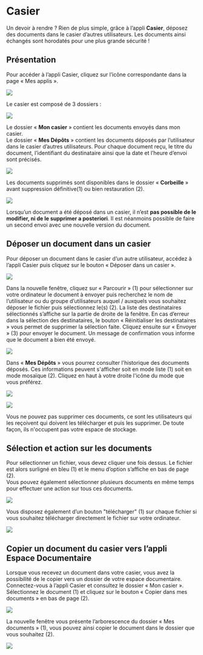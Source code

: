 # Casier

Un devoir à rendre ? Rien de plus simple, grâce à l’appli **Casier**, déposez des documents dans le casier d’autres utilisateurs. Les documents ainsi échangés sont horodatés pour une plus grande sécurité !

## Présentation

Pour accéder à l’appli Casier, cliquez sur l’icône correspondante dans la page « Mes applis ».

![](.gitbook/assets/2018-08-23_17h27_20%20%282%29%20%285%29.png)

Le casier est composé de 3 dossiers :

![](.gitbook/assets/image%20%28123%29.png)

Le dossier « **Mon casier** » contient les documents envoyés dans mon casier.  
Le dossier « **Mes Dépôts** » contient les documents déposés par l’utilisateur dans le casier d’autres utilisateurs. Pour chaque document reçu, le titre du document, l’identifiant du destinataire ainsi que la date et l’heure d’envoi sont précisés.

![](.gitbook/assets/image%20%28117%29.png)

Les documents supprimés sont disponibles dans le dossier « **Corbeille** » avant suppression définitive\(1\) ou bien restauration \(2\).

![](.gitbook/assets/image%20%28111%29.png)

Lorsqu’un document a été déposé dans un casier, il n’est **pas possible de le modifier, ni de le supprimer a posteriori**. Il est néanmoins possible de faire un second envoi avec une nouvelle version du document.

## Déposer un document dans un casier

Pour déposer un document dans le casier d’un autre utilisateur, accédez à l’appli Casier puis cliquez sur le bouton « Déposer dans un casier ».

![](.gitbook/assets/image%20%28119%29.png)

Dans la nouvelle fenêtre, cliquez sur « Parcourir » \(1\) pour sélectionner sur votre ordinateur le document à envoyer puis recherchez le nom de l’utilisateur ou du groupe d’utilisateurs auquel / auxquels vous souhaitez déposer le fichier puis sélectionnez le\(s\) \(2\). La liste des destinataires sélectionnés s’affiche sur la partie de droite de la fenêtre. En cas d’erreur dans la sélection des destinataires, le bouton « Réinitialiser les destinataires » vous permet de supprimer la sélection faite. Cliquez ensuite sur « Envoyer » \(3\) pour envoyer le document. Un message de confirmation vous informe que le document a bien été envoyé.

![](.gitbook/assets/image%20%28121%29.png)

Dans « **Mes Dépôts** » vous pourrez consulter l'historique des documents déposés. Ces informations peuvent s'afficher soit en mode liste \(1\) soit en mode mosaïque \(2\). Cliquez en haut à votre droite l'icône du mode que vous préférez. 

![](.gitbook/assets/image%20%28116%29.png)

![](.gitbook/assets/image%20%28124%29.png)

Vous ne pouvez pas supprimer ces documents, ce sont les utilisateurs qui les reçoivent qui doivent les télécharger et puis les supprimer. De toute façon, ils n'occupent pas votre espace de stockage.



## Sélection et action sur les documents

Pour sélectionner un fichier, vous devez cliquer une fois dessus. Le fichier est alors surligné en bleu \(1\) et le menu d’option s’affiche en bas de page \(2\).  
Vous pouvez également sélectionner plusieurs documents en même temps pour effectuer une action sur tous ces documents.

![](.gitbook/assets/image%20%28113%29.png)

Vous disposez également d’un bouton "télécharger" \(1\) sur chaque fichier si vous souhaitez télécharger directement le fichier sur votre ordinateur.

![](.gitbook/assets/2018-08-23_17h33_47%20%282%29%20%283%29.png)

## Copier un document du casier vers l’appli Espace Documentaire

Lorsque vous recevez un document dans votre casier, vous avez la possibilité de le copier vers un dossier de votre espace documentaire.  
Connectez-vous à l’appli Casier et consultez le dossier « Mon casier ». Sélectionnez le document \(1\) et cliquez sur le bouton « Copier dans mes documents » en bas de page \(2\).

![](.gitbook/assets/image%20%28126%29.png)

La nouvelle fenêtre vous présente l’arborescence du dossier « Mes documents » \(1\), vous pouvez ainsi copier le document dans le dossier que vous souhaitez \(2\).

![](.gitbook/assets/casierone_7-fenetre-copier-2-1.jpg)

